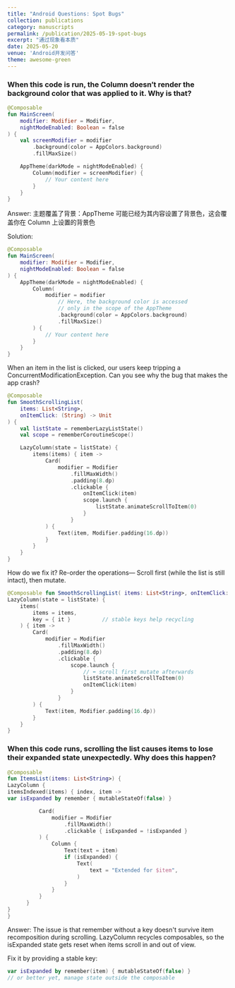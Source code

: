 ```yaml
---
title: "Android Questions: Spot Bugs"
collection: publications
category: manuscripts
permalink: /publication/2025-05-19-spot-bugs
excerpt: "通过现象看本质"
date: 2025-05-20
venue: 'Android开发问答'
theme: awesome-green
---
```


### When this code is run, the Column doesn’t render the background color that was applied to it. Why is that?
```kt
@Composable
fun MainScreen(
    modifier: Modifier = Modifier,
    nightModeEnabled: Boolean = false
) {
    val screenModifier = modifier
        .background(color = AppColors.background)
        .fillMaxSize()

    AppTheme(darkMode = nightModeEnabled) {
        Column(modifier = screenModifier) {
            // Your content here
        }
    }
}
```
Answer:
主题覆盖了背景：AppTheme 可能已经为其内容设置了背景色，这会覆盖你在 Column 上设置的背景色

Solution:

```kt
@Composable
fun MainScreen(
    modifier: Modifier = Modifier,
    nightModeEnabled: Boolean = false
) {
    AppTheme(darkMode = nightModeEnabled) {
        Column(
            modifier = modifier
                // Here, the background color is accessed
                // only in the scope of the AppTheme
                .background(color = AppColors.background)
                .fillMaxSize()
        ) {
            // Your content here
        }
    }
}
```

When an item in the list is clicked, our users keep tripping a ConcurrentModificationException. Can you see why the bug that makes the app crash?

```kotlin
@Composable
fun SmoothScrollingList(
    items: List<String>,
    onItemClick: (String) -> Unit
) {
    val listState = rememberLazyListState()
    val scope = rememberCoroutineScope()

    LazyColumn(state = listState) {
        items(items) { item ->
            Card(
                modifier = Modifier
                    .fillMaxWidth()
                    .padding(8.dp)
                    .clickable {
                        onItemClick(item)            
                        scope.launch {
                            listState.animateScrollToItem(0)
                        }
                    }
            ) {
                Text(item, Modifier.padding(16.dp))
            }
        }
    }
}
```

How do we fix it?
Re-order the operations— Scroll first (while the list is still intact), then mutate.

```kotlin
@Composable fun SmoothScrollingList( items: List<String>, onItemClick: (String) -> Unit ) { val listState = rememberLazyListState() val scope = rememberCoroutineScope()
LazyColumn(state = listState) {
    items(
        items = items,
        key = { it }          // stable keys help recycling
    ) { item ->
        Card(
            modifier = Modifier
                .fillMaxWidth()
                .padding(8.dp)
                .clickable {
                    scope.launch {
                        // ⬅️ scroll first mutate afterwards
                        listState.animateScrollToItem(0)  
                        onItemClick(item)                
                    }
                }
        ) {
            Text(item, Modifier.padding(16.dp))
        }
    }
}
```
### When this code runs, scrolling the list causes items to lose their expanded state unexpectedly. Why does this happen?

```kt
@Composable
fun ItemsList(items: List<String>) {
LazyColumn {
itemsIndexed(items) { index, item ->
var isExpanded by remember { mutableStateOf(false) }

          Card(
              modifier = Modifier
                  .fillMaxWidth()
                  .clickable { isExpanded = !isExpanded }
          ) {
              Column {
                  Text(text = item)
                  if (isExpanded) {
                      Text(
                          text = "Extended for $item",
                      )
                  }
              }
          }
      }
}
}
```
Answer:
The issue is that remember without a key doesn't survive item recomposition during scrolling. LazyColumn recycles composables, so the isExpanded state gets reset when items scroll in and out of view.

Fix it by providing a stable key:
```kt
var isExpanded by remember(item) { mutableStateOf(false) }
// or better yet, manage state outside the composable
```